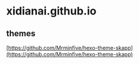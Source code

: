 # xidianai.github.io


## themes

[https://github.com/Mrminfive/hexo-theme-skapp](https://github.com/Mrminfive/hexo-theme-skapp)


